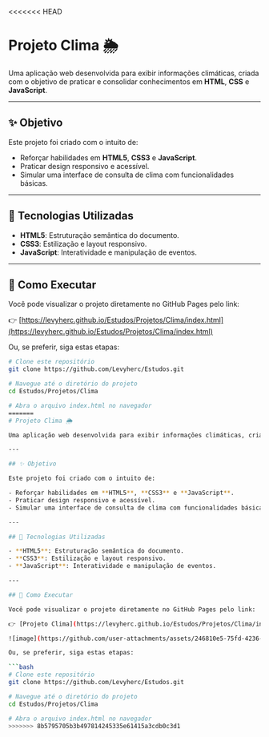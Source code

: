 <<<<<<< HEAD
# Projeto Clima 🌦️

Uma aplicação web desenvolvida para exibir informações climáticas, criada com o objetivo de praticar e consolidar conhecimentos em **HTML**, **CSS** e **JavaScript**.

---

## ✨ Objetivo

Este projeto foi criado com o intuito de:

- Reforçar habilidades em **HTML5**, **CSS3** e **JavaScript**.
- Praticar design responsivo e acessível.
- Simular uma interface de consulta de clima com funcionalidades básicas.

---

## 🧰 Tecnologias Utilizadas

- **HTML5**: Estruturação semântica do documento.
- **CSS3**: Estilização e layout responsivo.
- **JavaScript**: Interatividade e manipulação de eventos.

---

## 🚀 Como Executar

Você pode visualizar o projeto diretamente no GitHub Pages pelo link:

👉 [https://levyherc.github.io/Estudos/Projetos/Clima/index.html](https://levyherc.github.io/Estudos/Projetos/Clima/index.html)

Ou, se preferir, siga estas etapas:

```bash
# Clone este repositório
git clone https://github.com/Levyherc/Estudos.git

# Navegue até o diretório do projeto
cd Estudos/Projetos/Clima

# Abra o arquivo index.html no navegador
=======
# Projeto Clima 🌦️

Uma aplicação web desenvolvida para exibir informações climáticas, criada com o objetivo de praticar e consolidar conhecimentos em **HTML**, **CSS** e **JavaScript**.

---

## ✨ Objetivo

Este projeto foi criado com o intuito de:

- Reforçar habilidades em **HTML5**, **CSS3** e **JavaScript**.
- Praticar design responsivo e acessível.
- Simular uma interface de consulta de clima com funcionalidades básicas.

---

## 🧰 Tecnologias Utilizadas

- **HTML5**: Estruturação semântica do documento.
- **CSS3**: Estilização e layout responsivo.
- **JavaScript**: Interatividade e manipulação de eventos.

---

## 🚀 Como Executar

Você pode visualizar o projeto diretamente no GitHub Pages pelo link:

👉 [Projeto Clima](https://levyherc.github.io/Estudos/Projetos/Clima/index.html)

![image](https://github.com/user-attachments/assets/246810e5-75fd-4236-ae7e-f8e7ebab7275)

Ou, se preferir, siga estas etapas:

```bash
# Clone este repositório
git clone https://github.com/Levyherc/Estudos.git

# Navegue até o diretório do projeto
cd Estudos/Projetos/Clima

# Abra o arquivo index.html no navegador
>>>>>>> 8b5795705b3b497814245335e61415a3cdb0c3d1
